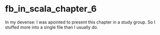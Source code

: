 fb_in_scala_chapter_6
=====================

In my devense: I was apointed to present this chapter in a study group. So I stuffed more into a single file than I usually do.
